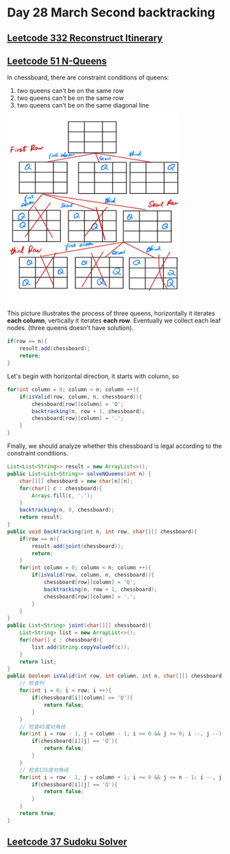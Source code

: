 # Day 28 March Second backtracking

## [Leetcode 332 Reconstruct Itinerary](https://leetcode.com/problems/reconstruct-itinerary/)

## [Leetcode 51 N-Queens](https://leetcode.com/problems/n-queens/)

In chessboard, there are constraint conditions of queens:

1. two queens can't be on the same row
2. two queens can't be on the same row
3. two queens can't be on the same diagonal line

<img src="../picture/March%20Second/3queens.jpg" width = "400" height = "438" alt="3queens" align=center/>

This picture illustrates the process of three queens, horizontally it iterates **each column**, vertically it iterates **each row**. Eventually we collect each leaf nodes. (three queens doesn't have solution).

```java
if(row == n){
    result.add(chessboard);
    return;
}
```

Let's begin with horizontal direction, it starts with column, so

```java
for(int column = 0; column < n; column ++){
    if(isValid(row, column, n, chessboard)){
        chessboard[row][column] = 'Q';
        backtracking(n, row + 1, chessboard);
        chessboard[row][column] = '.';
    }
}
```

Finally, we should analyze whether this chessboard is legal according to the constraint conditions.

```java
List<List<String>> result = new ArrayList<>();
public List<List<String>> solveNQueens(int n) {
    char[][] chessboard = new char[n][n];
    for(char[] c : chessboard){
        Arrays.fill(c, '.');
    }
    backtracking(n, 0, chessboard);
    return result;
}
public void backtracking(int n, int row, char[][] chessboard){
    if(row == n){
        result.add(joint(chessboard));
        return;
    }
    for(int column = 0; column < n; column ++){
        if(isValid(row, column, n, chessboard)){
            chessboard[row][column] = 'Q';
            backtracking(n, row + 1, chessboard);
            chessboard[row][column] = '.';
        }
    }
}
public List<String> joint(char[][] chessboard){
    List<String> list = new ArrayList<>();
    for(char[] c : chessboard){
        list.add(String.copyValueOf(c));
    }
    return list;
}
public boolean isValid(int row, int column, int n, char[][] chessboard){
    // 检查列
    for(int i = 0; i < row; i ++){
        if(chessboard[i][column] == 'Q'){
            return false;
        }
    }
    // 检查45度对角线
    for(int i = row - 1, j = column - 1; i >= 0 && j >= 0; i --, j --){
        if(chessboard[i][j] == 'Q'){
            return false;
        }
    }
    // 检查135度对角线
    for(int i = row - 1, j = column + 1; i >= 0 && j <= n - 1; i --, j ++){
        if(chessboard[i][j] == 'Q'){
            return false;
        }
    }
    return true;
}
```

## [Leetcode 37 Sudoku Solver](https://leetcode.com/problems/sudoku-solver/)
